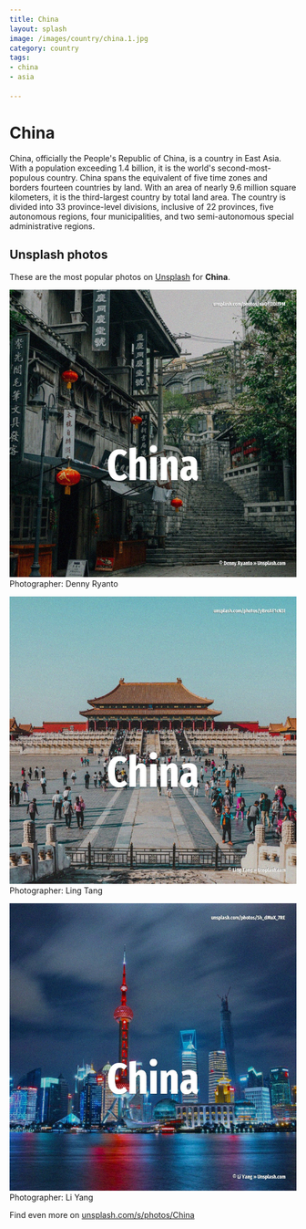 ```yaml
---
title: China
layout: splash
image: /images/country/china.1.jpg
category: country
tags:
- china
- asia

---
```

# China

China, officially the People's Republic of China, is a country in East Asia. With a population exceeding 1.4 billion, it is the world's second-most-populous country. China spans the equivalent of five time zones and borders fourteen countries by land. With an area of nearly 9.6 million square kilometers, it is the third-largest country by total land  area. The country is divided into 33 province-level divisions, inclusive of 22 provinces, five autonomous  regions, four municipalities, and two semi-autonomous special administrative regions. 

 
## Unsplash photos
These are the most popular photos on [Unsplash](https://unsplash.com) for **China**.
 
![China](/images/country/china.1.jpg)
Photographer:  Denny Ryanto
 
![China](/images/country/china.2.jpg)
Photographer:  Ling Tang
 
![China](/images/country/china.3.jpg)
Photographer:  Li Yang
 
Find even more on [unsplash.com/s/photos/China](https://unsplash.com/s/photos/China)
 
